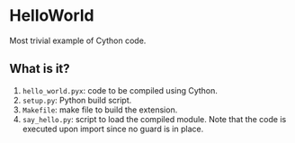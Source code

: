 # HelloWorld
Most trivial example of Cython code.

## What is it?
1. `hello_world.pyx`: code to be compiled using Cython.
1. `setup.py`: Python build script.
1. `Makefile`: make file to build the extension.
1. `say_hello.py`: script to load the compiled module.  Note that the code
    is executed upon import since no guard is in place.
